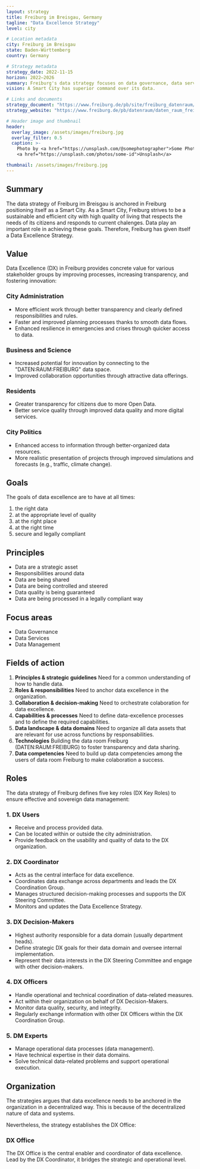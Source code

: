 ```yaml
---
layout: strategy
title: Freiburg im Breisgau, Germany
tagline: "Data Excellence Strategy"
level: city

# Location metadata
city: Freiburg im Breisgau
state: Baden-Württemberg
country: Germany

# Strategy metadata
strategy_date: 2022-11-15
horizon: 2022–2026
summary: Freiburg's data strategy focuses on data governance, data services and data management to achieve data excellence.
vision: A Smart City has superior command over its data.

# Links and documents
strategy_document: "https://www.freiburg.de/pb/site/freiburg_datenraum/get/params_E-1528152045/2162285/Freiburg_Broschuere_Online_final-1.pdf"
strategy_website: "https://www.freiburg.de/pb/datenraum/daten_raum_freiburg/daten-exzellenz_+die+freiburger+strategie.html"

# Header image and thumbnail
header:
  overlay_image: /assets/images/freiburg.jpg
  overlay_filter: 0.5
  caption: >-
    Photo by <a href="https://unsplash.com/@somephotographer">Some Photographer</a> on 
    <a href="https://unsplash.com/photos/some-id">Unsplash</a>

thumbnail: /assets/images/freiburg.jpg
---
```

## Summary
The data strategy of Freiburg im Breisgau is anchored in Freiburg positioning itself as a Smart City. As a Smart City, Freiburg strives to be a sustainable and efficient city with high quality of living that respects the needs of its citizens and responds to current chalenges. Data play an important role in achieving these goals. Therefore, Freiburg has given itself a Data Excellence Strategy.

## Value

Data Excellence (DX) in Freiburg provides concrete value for various stakeholder groups by improving processes, increasing transparency, and fostering innovation:

### City Administration
- More efficient work through better transparency and clearly defined responsibilities and rules.  
- Faster and improved planning processes thanks to smooth data flows.  
- Enhanced resilience in emergencies and crises through quicker access to data.  

### Business and Science
- Increased potential for innovation by connecting to the "DATEN:RAUM:FREIBURG" data space.  
- Improved collaboration opportunities through attractive data offerings.  

### Residents
- Greater transparency for citizens due to more Open Data.  
- Better service quality through improved data quality and more digital services.  

### City Politics
- Enhanced access to information through better-organized data resources.  
- More realistic presentation of projects through improved simulations and forecasts (e.g., traffic, climate change).  


## Goals

The goals of data excellence are to have at all times:

1. the right data
2. at the appropriate level of quality
3. at the right place
4. at the right time
5. secure and legally compliant

## Principles

- Data are a strategic asset
- Responsibilities around data
- Data are being shared
- Data are being controlled and steered
- Data quality is being guaranteed
- Data are being processed in a legally compliant way

## Focus areas

- Data Governance
- Data Services
- Data Management

## Fields of action

1. **Principles & strategic guidelines** Need for a common understanding of how to handle data.
2. **Roles & responsibilities** Need to anchor data excellence in the organization.
3. **Collaboration & decision-making** Need to orchestrate colaboration for data excellence.
4. **Capabilities & processes** Need to define data-excellence processes and to define the required capabilities.
5. **Data landscape & data domains** Need to organize all data assets that are relevant for use across functions by responsabilities.
6. **Technologies** Building the data room Freiburg (DATEN:RAUM:FREIBURG) to foster transparency and data sharing.
7. **Data competencies** Need to build up data competencies among the users of data room Freiburg to make colaboration a success.

## Roles
The data strategy of Freiburg defines five key roles (DX Key Roles) to ensure effective and sovereign data management:

### 1. **DX Users**
- Receive and process provided data.  
- Can be located within or outside the city administration.  
- Provide feedback on the usability and quality of data to the DX organization.  

### 2. **DX Coordinator**
- Acts as the central interface for data excellence.  
- Coordinates data exchange across departments and leads the DX Coordination Group.  
- Manages structured decision-making processes and supports the DX Steering Committee.  
- Monitors and updates the Data Excellence Strategy.  

### 3. **DX Decision-Makers**
- Highest authority responsible for a data domain (usually department heads).  
- Define strategic DX goals for their data domain and oversee internal implementation.  
- Represent their data interests in the DX Steering Committee and engage with other decision-makers.  

### 4. **DX Officers**
- Handle operational and technical coordination of data-related measures.  
- Act within their organization on behalf of DX Decision-Makers.  
- Monitor data quality, security, and integrity.  
- Regularly exchange information with other DX Officers within the DX Coordination Group.  

### 5. **DM Experts**
- Manage operational data processes (data management).  
- Have technical expertise in their data domains.  
- Solve technical data-related problems and support operational execution.  

## Organization
The strategies argues that data excellence needs to be anchored in the organization in a decentralized way. This is because of the decentralized nature of data and systems.

Nevertheless, the strategy establishes the DX Office:

### DX Office
The DX Office is the central enabler and coordinator of data excellence. Lead by the DX Coordinator, it bridges the strategic and operational level.

